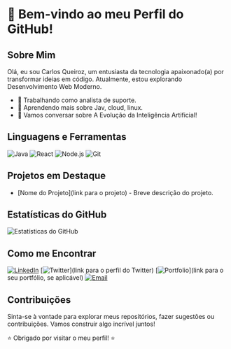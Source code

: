 <!-- Seu Nome -->
# 👋 Bem-vindo ao meu Perfil do GitHub!

## Sobre Mim
Olá, eu sou Carlos Queiroz, um entusiasta da tecnologia apaixonado(a) por transformar ideias em código. Atualmente, estou explorando Desenvolvimento Web Moderno.

- 💼 Trabalhando como analista de suporte.
- 🌱 Aprendendo mais sobre Jav, cloud, linux.
- 💬 Vamos conversar sobre A Evolução da Inteligência Artificial!

## Linguagens e Ferramentas
![Java](https://img.shields.io/badge/-Java-red?style=flat&logo=java&logoColor=white)
![React](https://img.shields.io/badge/-React-black?style=flat-square&logo=react)
![Node.js](https://img.shields.io/badge/-Node.js-black?style=flat-square&logo=node.js)
![Git](https://img.shields.io/badge/-Git-black?style=flat-square&logo=git)

## Projetos em Destaque
- [Nome do Projeto](link para o projeto) - Breve descrição do projeto.

## Estatísticas do GitHub
![Estatísticas do GitHub](https://github-readme-stats.vercel.app/api?username=QueirozCarlos&show_icons=true&hide=contribs,prs)

## Como me Encontrar
[![LinkedIn](https://img.shields.io/badge/-LinkedIn-blue?style=flat-square&logo=linkedin&logoColor=white)](https://www.linkedin.com/in/carlos-queiroz27/)
[![Twitter](https://img.shields.io/badge/-Twitter-1ca0f1?style=flat-square&logo=twitter&logoColor=white)](link para o perfil do Twitter)
[![Portfolio](https://img.shields.io/badge/-Portfolio-black?style=flat-square)](link para o seu portfólio, se aplicável)
[![Email](https://img.shields.io/badge/-Email-red?style=flat-square)](carlos.aqrodrigues@hotmail.com)

## Contribuições
Sinta-se à vontade para explorar meus repositórios, fazer sugestões ou contribuições. Vamos construir algo incrível juntos!

⭐️ Obrigado por visitar o meu perfil! ⭐️
